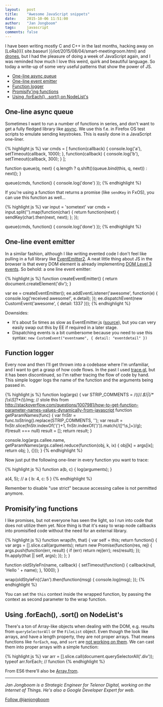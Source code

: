 ```yaml
---
layout:   post
title:    "Awesome JavaScript snippets"
date:     2015-10-06 11:51:00
author:   "Jan Jongboom"
tags:     javascript
comments: false
---
```


I have been writing mostly C and C++ in the last months, hacking away on [LoRa]({{ site.baseurl }}/iot/2015/08/04/smart-meetingroom.html) and [drones](https://hacks.mozilla.org/2015/08/flying-a-drone-in-your-browser-with-webbluetooth/), but I had the pleasure of doing a week of JavaScript again, and I was reminded how much I love this weird, quirk and beautiful language. So today a write-up of some very useful patterns that show the power of JS.

* [One-line async queue](/2015/10/06/js-tricks.html#one-line-async-queue)
* [One-line event emitter](/2015/10/06/js-tricks.html#one-line-event-emitter)
* [Function logger](/2015/10/06/js-tricks.html#function-logger)
* [Promisify'ing functions](/2015/10/06/js-tricks.html#promisifying-functions)
* [Using .forEach(), .sort() on NodeList's](/2015/10/06/js-tricks.html#using-foreach-sort-on-nodelists)

<!--more-->

## One-line async queue

Sometimes I want to run a number of functions in series, and don't want to get a fully fledged library like [async](https://github.com/caolan/async). We use this f.e. in Firefox OS test scripts to emulate sending keystrokes. This is easily done in a JavaScript one-liner.

{% highlight js %}
var cmds = [
  function(callback) { console.log('a'), setTimeout(callback, 1000); },
  function(callback) { console.log('b'), setTimeout(callback, 300); }
];

function queue(q, next) {
  q.length ? q.shift()(queue.bind(this, q, next)) : next();
}

queue(cmds, function() { console.log('done') });
{% endhighlight %}

If you're using a function that returns a promise (like `sendKey` in FxOS), you can use this function as well...

{% highlight js %}
var input = 'sometext'
var cmds = input.split('').map(function(char) {
  return function(next) {
    sendKey(char).then(next, next);
  };
});

queue(cmds, function() { console.log('done') });
{% endhighlight %}

## One-line event emitter

In a similar fashion, although I like writing evented code I don't feel like pulling in a full library like [EventEmitter2](https://github.com/asyncly/EventEmitter2). A neat little thing about JS in the browser is that every DOM element is already implementing [DOM Level 3 events](http://www.w3.org/TR/DOM-Level-3-Events/). So behold: a one line event emitter:

{% highlight js %}
function createEventEmitter() {
  return document.createElement('div');
}

var ee = createEventEmitter();
ee.addEventListener('awesome', function(e) {
  console.log('received awesome!', e.detail);
});
ee.dispatchEvent(new CustomEvent('awesome', { detail: 1337 }));
{% endhighlight %}

Downsides:

* It's about 5x times as slow as EventEmitter.js ([source](https://groups.google.com/d/msg/mozilla.dev.gaia/D4kRaSDspQI/OINSjliIu5oJ)), but you can very easily swap out this by EE if required in a later stage.
* Dispatching events is a bit cumbersome because you need to use this syntax: `new CustomEvent("eventname", { detail: "eventdetail" })`

## Function logger

Every now and then I'll get thrown into a codebase where I'm unfamiliar, and I want to get a grasp of how code flows. In the past I used [trace.gl](https://remysharp.com/2013/05/13/tracegl-for-javascript-debugging), but it has been discontinued, so I'm rather tracing the flow of code by hand. This simple logger logs the name of the function and the arguments being passed in.

{% highlight js %}
function log(args) {
  var STRIP_COMMENTS = /((\/\/.*$)|(\/\*[\s\S]*?\*\/))/mg;
  // stole this from http://stackoverflow.com/questions/1007981/how-to-get-function-parameter-names-values-dynamically-from-javascript
  function getParamNames(func) {
    var fnStr = func.toString().replace(STRIP_COMMENTS, '');
    var result = fnStr.slice(fnStr.indexOf('(')+1, fnStr.indexOf(')')).match(/([^\s,]+)/g);
    if(result === null)
       result = [];
    return result;
  }

  console.log(args.callee.name, getParamNames(args.callee).reduce(function(obj, k, ix) {
    obj[k] = args[ix];
    return obj;
  }, {}));
}
{% endhighlight %}

Now just put the following one-liner in every function you want to trace:

{% highlight js %}
function a(b, c) {
  log(arguments);
}

a(4, 5);
// a { b: 4, c: 5 }
{% endhighlight %}

Remember to disable "use strict" because accessing callee is not permitted anymore.

## Promisify'ing functions

I like promises, but not everyone has seen the light, so I run into code that does not utilize them yet. Nice thing is that it's easy to wrap node callbacks into promisified code without the need for an external library.

{% highlight js %}
function wrap(fn, that) {
  var self = this;
  return function() {
    var args = [].slice.call(arguments);
    return new Promise(function(res, rej) {
      args.push(function(err, result) {
        if (err) return rej(err);
        res(result);
      });
      fn.apply(that || self, args);
    });
  };
}

function oldStyleFn(name, callback) {
  setTimeout(function() {
    callback(null, 'Hello ' + name);
  }, 1000);
}

wrap(oldStyleFn)('Jan').then(function(msg) {
  console.log(msg);
});
{% endhighlight %}

You can set the `this` context inside the wrapped function, by passing the context as second parameter to the wrap function.

## Using .forEach(), .sort() on NodeList's

There's a ton of Array-like objects when dealing with the DOM, e.g. results from `querySelectorAll` or the `FileList` object. Even though the look like arrays, and have a length property, they are not proper arrays. That means functions like `forEach`, `map`, and `sort` are [not working on them](http://stackoverflow.com/questions/16020593/sorting-a-filelist-object/16020614#16020614). We can cast them into proper arrays with a simple function:

{% highlight js %}
var arr = [].slice.call(document.querySelectorAll('.div'));
typeof arr.forEach;
// function
{% endhighlight %}

From ES6 there'll also be [Array.from](https://developer.mozilla.org/en-US/docs/Web/JavaScript/Reference/Global_Objects/Array/from).

---

*Jan Jongboom is a Strategic Engineer for Telenor Digital, working on the Internet of Things. He's also a Google Developer Expert for web.*

<a href="https://twitter.com/janjongboom" class="twitter-follow-button" data-show-count="false" data-size="large">Follow @janjongboom</a>
<script>!function(d,s,id){var js,fjs=d.getElementsByTagName(s)[0],p=/^http:/.test(d.location)?'http':'https';if(!d.getElementById(id)){js=d.createElement(s);js.id=id;js.src=p+'://platform.twitter.com/widgets.js';fjs.parentNode.insertBefore(js,fjs);}}(document, 'script', 'twitter-wjs');</script>
